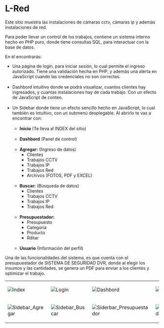 <h1>L-Red</h1>

<p>Este sitio muestra las instalaciones de cámaras cctv, cámaras ip y además instalaciones de red. </p>

<p>Para poder llevar un control de los trabajos, contiene un sistema interno hecho en PHP puro, donde tiene consultas SQL, para interactuar con la base de datos.</p>

<p>En él encontrarás:</p> 
<ul>
  <li>Una página de login, para iniciar sesión, lo cual permite el ingreso autorizado. Tiene una validación hecha en PHP, y además una alerta en JavaScript cuando las credenciales no son correctas.</li>
    <br>
  <li>Dashbord intuitivo donde se podrá visualizar, cuantos clientes hay ingresados, y cuantas instalaciones hay de cada trabajo. Con un efecto de JavaScript de conteo.</li>
    <br>
  <li>Un Sidebar donde tiene un efecto sencillo hecho en JavaScript, lo cual también es intuitivo, con un submenú desplegable. Al abrirlo te vas a encontrar con:
     <br> <br>
            <ul>
                <li><b>Inicio</b> (Te lleva al INDEX del sitio)</li>
                <br>
                <li><b>Dashbord</b> (Panel de control)</li>
                 <br>
                <li><b>Agregar:</b> (Ingreso de datos)
                    <ul>
                      <li>Clientes</li>
                      <li>Trabajos CCTV</li>
                      <li>Trabajos IP</li>
                      <li>Trabajos Red</li>
                      <li>Archivos (FOTOS, PDF y EXCEL)</li>
                    </ul>
                </li>
                 <br>
                <li><b>Buscar:</b> (Búsqueda de datos)
                    <ul>
                      <li>Clientes</li>
                      <li>Trabajos CCTV</li>
                      <li>Trabajos IP</li>
                      <li>Trabajos Red</li>
                    </ul>
                </li>
                 <br>
                <li><b>Presupuestador:</b>
                    <ul>
                      <li>Presupuesto</li>
                      <li>Categoría</li>
                      <li>Producto</li>
                      <li>Rditar</li>
                    </ul>
                </li>
                 <br>
                <li><b>Usuario</b> (Información del perfil)</li>
            </ul>
  </li>
</ul>

<p>Una de las funcionalidades del sistema, es que cuenta con el presupuestador de SISTEMA DE SEGURIDAD DVR, donde al elegir los insumos y las cantidades, se genera un PDF para enviar a los clientes y optimizar el trabajo. </p>



<table>
  <tr>
    <td>
    
  ![Index](https://github.com/user-attachments/assets/b59d3726-e78d-44d2-8a51-6b9e072511a3)
  </td>
  <td>
    
  ![Login](https://github.com/user-attachments/assets/de562660-c89a-41f0-8911-7b062b60eb21)
  </td>

  <td>
    
  ![Dashbord](https://github.com/user-attachments/assets/872101fe-33f7-4ba0-b04c-275dc3702486)
  </td>

  <td>
    
  ![Sidebar](https://github.com/user-attachments/assets/115fe7a4-4efb-437c-985f-7e7913bbe760)
  </td>
  
    
  </tr>
  
  <tr>
  <td>
    
  ![Sidebar_Agregar](https://github.com/user-attachments/assets/c056d3f7-2b91-4028-8e9b-038d37f41d8f)
  </td>

  <td>
    
  ![Sidebar_Buscar](https://github.com/user-attachments/assets/bd8dae36-f875-4e00-9509-d3e6696c465f)
  </td>

  <td>
    
  ![Siderbar_Presupuestador](https://github.com/user-attachments/assets/560c3285-dd0b-4806-930e-c56e08e267fc)
  </td>

  <td>
    
  ![Presupuestador](https://github.com/user-attachments/assets/84761a13-840b-4782-9bb1-3a7ed5e0da69)
  </td>
  </tr>
</table>










